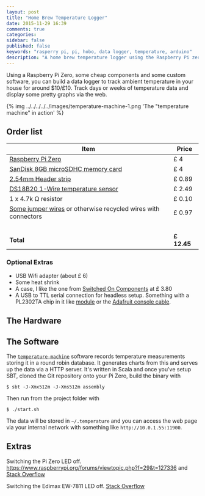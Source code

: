 ```yaml
---
layout: post
title: "Home Brew Temperature Logger"
date: 2015-11-29 16:39
comments: true
categories: 
sidebar: false
published: false
keywords: "rasperry pi, pi, hobo, data logger, temperature, arduino"
description: "A home brew temperature logger using the Raspberry Pi zero for $10"
---
```


Using a Raspberry Pi Zero, some cheap components and some custom software, you can build a data logger to track ambient temperature in your house for around $10/£10. Track days or weeks of temperature data and display some pretty graphs via the web.

{% img ../../../../../images/temperature-machine-1.png 'The "temperature machine" in action' %}

<!-- more -->

## Order list

| Item | Price |
|--------------------------------------------------------------------------------|----------------------------------------|
| [Raspberry Pi Zero](https://shop.pimoroni.com/products/raspberry-pi-zero) | £ 4
| [SanDisk 8GB microSDHC memory card](http://www.amazon.co.uk/gp/product/B013UDL5V6/ref=as_li_tl?ie=UTF8&camp=1634&creative=19450&creativeASIN=B013UDL5V6&linkCode=as2&tag=baddotrobotco-21) | £ 4
| [2.54mm Header strip](http://www.amazon.co.uk/gp/product/B00OVPHETK/ref=as_li_tl?ie=UTF8&camp=1634&creative=19450&creativeASIN=B00OVPHETK&linkCode=as2&tag=baddotrobotco-21)  | £ 0.89
| [DS18B20 1-Wire temperature sensor](http://www.amazon.co.uk/gp/product/B00HCB8GLU/ref=as_li_tl?ie=UTF8&camp=1634&creative=19450&creativeASIN=B00HCB8GLU&linkCode=as2&tag=baddotrobotco-21)    | £ 2.49
| 1 x 4.7k Ω resistor | £ 0.10
| [Some jumper wires](http://www.amazon.co.uk/gp/product/B00ATMHU52/ref=as_li_tl?ie=UTF8&camp=1634&creative=19450&creativeASIN=B00ATMHU52&linkCode=as2&tag=baddotrobotco-21) or otherwise recycled wires with connectors |    £ 0.97
| | &nbsp;
| **Total** | **£ 12.45**


### Optional Extras

* USB Wifi adapter (about £ 6)
* Some heat shrink
* A case, I like the one from [Switched On Components](https://socomponents.co.uk/shop/black-laser-cut-acrylic-raspberry-pi-zero-case-with-gpio-access/) at £ 3.80
* A USB to TTL serial connection for headless setup. Something with a PL2302TA chip in it like [module](http://www.amazon.co.uk/gp/product/B00KM6X7FC/ref=as_li_tl?ie=UTF8&camp=1634&creative=19450&creativeASIN=B00KM6X7FC&linkCode=as2&tag=baddotrobotco-21) or the [Adafruit console cable](https://www.adafruit.com/product/954).


## The Hardware

## The Software

The [`temperature-machine`](https://bitbucket.org/toby_weston/temperature-machine) software records temperature measurements storing it in a round robin database. It generates charts from this and serves up the data via a HTTP server. It's written in Scala and once you've setup SBT, cloned the Git repository onto your Pi Zero, build the binary with

    $ sbt -J-Xmx512m -J-Xms512m assembly

Then run from the project folder with

    $ ./start.sh


The data will be stored in `~/.temperature` and you can access the web page via your internal network with something like `http://10.0.1.55:11900`.


## Extras

Switching the Pi Zero LED off. https://www.raspberrypi.org/forums/viewtopic.php?f=29&t=127336 and [Stack Overflow](http://raspberrypi.stackexchange.com/questions/40559/disable-leds-pi-zero?noredirect=1#comment57599_40559)

Switching the Edimax EW-7811 LED off. [Stack Overflow](http://raspberrypi.stackexchange.com/questions/40560/disable-led-for-edimax-ew-7811?noredirect=1#comment57486_40560)